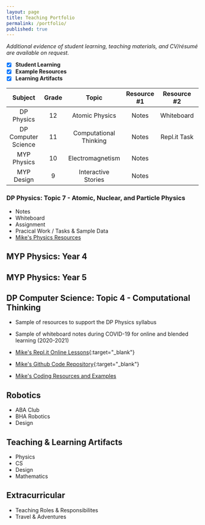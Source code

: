```yaml
---
layout: page
title: Teaching Portfolio
permalink: /portfolio/
published: true
---
```


*Additional evidence of student learning, teaching materials, and CV/résumé are available on request.*

- [x] **Student Learning**
- [x] **Example Resources**
- [x] **Learning Artifacts**

|       Subject       | Grade |          Topic         | Resource #1 |  Resource #2 |   Resource #3  |   Resource #4  |
|:-------------------:|:-----:|:----------------------:|:-----------:|:------------:|:--------------:|:--------------:|
| DP Physics          |   12  | Atomic Physics         | Notes       | Whiteboard   | Practical Work | Assignment     |
| DP Computer Science |   11  | Computational Thinking | Notes       | Repl.it Task | Assignment     | Video Tutorial |
| MYP Physics         |   10  | Electromagnetism       | Notes       |              |                |                |
| MYP Design          |   9   | Interactive Stories    | Notes       |              |                |                |

### DP Physics: Topic 7 - Atomic, Nuclear, and Particle Physics
- Notes
- Whiteboard
- Assignment
- Pracical Work / Tasks & Sample Data
- [Mike's Physics Resources](https://mvpoirier.github.io/coding/)

## MYP Physics: Year 4

## MYP Physics: Year 5

## DP Computer Science: Topic 4 - Computational Thinking
- Sample of resources to support the DP Physics syllabus
- Sample of whiteboard notes during COVID-19 for online and blended learning (2020-2021)

- [Mike's Repl.it Online Lessons](https://repl.it/@mpoirier){:target="_blank"}
- [Mike's Github Code Repository](https://github.com/mvpoirier){:target="_blank"}
- [Mike's Coding Resources and Examples](https://mvpoirier.github.io/coding/)






## Robotics
- ABA Club
- BHA Robotics
- Design

## Teaching & Learning Artifacts
- Physics
- CS
- Design
- Mathematics

## Extracurricular
- Teaching Roles & Responsibilites
- Travel & Adventures
